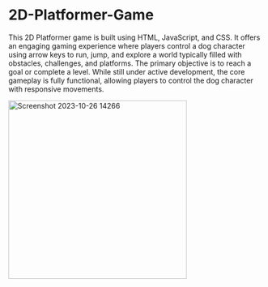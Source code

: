 # 2D-Platformer-Game
This 2D Platformer game is built using HTML, JavaScript, and CSS. It offers an engaging gaming experience where players control a dog character using arrow keys to run, jump, and explore a world typically filled with obstacles, challenges, and platforms. The primary objective is to reach a goal or complete a level. While still under active development, the core gameplay is fully functional, allowing players to control the dog character with responsive movements.

<img width="352" alt="Screenshot 2023-10-26 14266" src="https://github.com/ibrahim-work/2D-Platformer-Game/assets/125925656/911d867c-24f7-49a5-b8ad-1f54fa4c8903">

